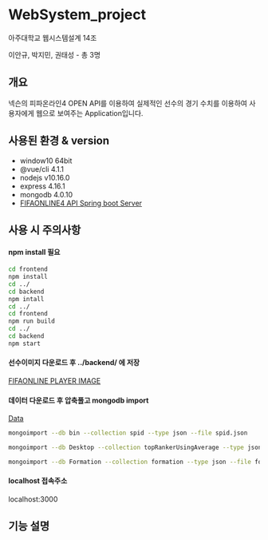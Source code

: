 # WebSystem_project
아주대학교 웹시스템설계 14조

이안규, 박지민, 권태성 - 총 3명


## 개요
넥슨의 피파온라인4 OPEN API를 이용하여 실제적인 선수의 경기 수치를 이용하여 사용자에게 웹으로 보여주는 Application입니다.

## 사용된 환경 & version
- window10 64bit
- @vue/cli 4.1.1
- nodejs v10.16.0
- express 4.16.1
- mongodb 4.0.10
- [FIFAONLINE4 API Spring boot Server](<https://github.com/lang0909/FifaOnline4Api>)

## 사용 시 주의사항
#### npm install 필요

```bash
cd frontend
npm install
cd ../
cd backend
npm intall
cd ../
cd frontend
npm run build
cd ../
cd backend
npm start
```

#### 선수이미지 다운로드 후 ../backend/ 에 저장
[FIFAONLINE PLAYER IMAGE](<https://drive.google.com/open?id=1Ajcyl4F8UVHaTOO-SsnB67WbMAhJdQNq>)

#### 데이터 다운로드 후 압축풀고 mongodb import
[Data](<https://drive.google.com/open?id=1TggGYoC655N9dZ_-k4Z3XcSW5r6YxFPf>)

```bash
mongoimport --db bin --collection spid --type json --file spid.json

mongoimport --db Desktop --collection topRankerUsingAverage --type json --file topRankerUsingAverage.json

mongoimport --db Formation --collection formation --type json --file formation.json
```

#### localhost 접속주소
localhost:3000

## 기능 설명
